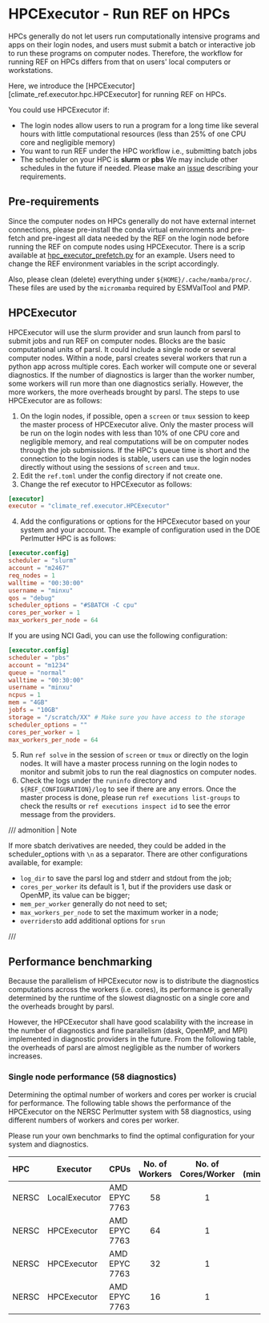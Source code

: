 # HPCExecutor -  Run REF on HPCs

HPCs generally do not let users run computationally intensive programs and apps on their login nodes, and users must submit a batch or interactive job to run these programs on computer nodes. Therefore, the workflow for running REF on HPCs differs from that on users' local computers or workstations.

Here, we introduce the [HPCExecutor][climate_ref.executor.hpc.HPCExecutor] for running REF on HPCs.

You could use HPCExecutor if:

  - The login nodes allow users to run a program for a long time like several hours with little computational resources (less than 25% of one CPU core and negligible memory)
  - You want to run REF under the HPC workflow i.e., submitting batch jobs
  - The scheduler on your HPC is __slurm__ or __pbs__ We may include other schedules in the future if needed. Please make an [issue](https://github.com/Climate-REF/climate-ref/issues) describing your requirements.

## Pre-requirements

Since the computer nodes on HPCs generally do not have external internet connections, please pre-install the conda virtual environments and pre-fetch and pre-ingest all data needed by the REF on the login node before running the REF on compute nodes using HPCExecutor. There is a scrip available at [hpc_executor_prefetch.py](https://github.com/Climate-REF/climate-ref/blob/HPCExecutor/scripts/hpc-executor-prefetch.sh) for an example. Users need to change the REF environment variables in the script accordingly.

Also, please clean (delete) everything under `${HOME}/.cache/mamba/proc/`.
These files are used by the `micromamba` required by ESMValTool and PMP.

## HPCExecutor

HPCExecutor will use the slurm provider and srun launch from parsl to submit jobs and run REF on computer nodes. Blocks are the basic computational units of parsl. It could include a single node or several computer nodes. Within a node, parsl creates several workers that run a python app across multiple cores. Each worker will compute one or several diagnostics. If the number of diagnostics is larger than the worker number, some workers will run more than one diagnostics serially. However, the more workers, the more overheads brought by parsl. The steps to use HPCExecutor are as follows:

1. On the login nodes, if possible, open a `screen` or `tmux` session to keep the master process of HPCExecutor alive. Only the master process will be run on the login nodes with less than 10% of one CPU core and negligible memory, and real computations will be on computer nodes through the job submissions. If the HPC's queue time is short and the connection to the login nodes is stable, users can use the login nodes directly without using the sessions of `screen` and `tmux`.
2. Edit the `ref.toml` under the config directory if not create one.
3. Change the ref executor to HPCExecutor as follows:
```toml
[executor]
executor = "climate_ref.executor.HPCExecutor"
```
4. Add the configurations or options for the HPCExecutor based on your system and your account. The example of configuration used in the DOE Perlmutter HPC is as follows:
```toml
[executor.config]
scheduler = "slurm"
account = "m2467"
req_nodes = 1
walltime = "00:30:00"
username = "minxu"
qos = "debug"
scheduler_options = "#SBATCH -C cpu"
cores_per_worker = 1
max_workers_per_node = 64
```
If you are using NCI Gadi, you can use the following configuration:
```toml
[executor.config]
scheduler = "pbs"
account = "m1234"
queue = "normal"
walltime = "00:30:00"
username = "minxu"
ncpus = 1
mem = "4GB"
jobfs = "10GB"
storage = "/scratch/XX" # Make sure you have access to the storage
scheduler_options = ""
cores_per_worker = 1
max_workers_per_node = 64
```
5. Run `ref solve` in the session of `screen` or `tmux` or directly on the login nodes. It will have a master process running on the login nodes to monitor and submit jobs to run the real diagnostics on computer nodes.
6. Check the logs under the `runinfo` directory and `${REF_CONFIGURATION}/log` to see if there are any errors. Once the master process is done, please run `ref executions list-groups` to check the results or `ref executions inspect id` to see the error message from the providers.


/// admonition | Note

If more sbatch derivatives are needed, they could be added in the scheduler_options with `\n` as a separator.
There are other configurations available, for example:

- `log_dir` to save the parsl log and stderr and stdout from the job;
- `cores_per_worker` its default is 1, but if the providers use dask or OpenMP, its value can be bigger;
- `mem_per_worker` generally do not need to set;
- `max_workers_per_node` to set the maximum worker in a node;
- `overriders`to add additional options for `srun`

///

## Performance benchmarking

Because the parallelism of HPCExecutor now is to distribute the diagnostics computations across the workers (i.e. cores), its performance is generally determined by the runtime of the slowest diagnostic on a single core and the overheads brought by parsl.

However, the HPCExecutor shall have good scalability with the increase in the number of diagnostics and fine parallelism (dask, OpenMP, and MPI) implemented in diagnostic providers in the future. From the following table, the overheads of parsl are almost negligible as the number of workers increases.

### Single node performance (58 diagnostics)

Determining the optimal number of workers and cores per worker is crucial for performance.
The following table shows the performance of the HPCExecutor on the NERSC Perlmutter system with 58 diagnostics,
using different numbers of workers and cores per worker.

Please run your own benchmarks to find the optimal configuration for your system and diagnostics.

| HPC     | Executor        | CPUs              | No. of Workers | No. of Cores/Worker | Time (minutes)|
| :-------|---------------- | :-----------------|:-------------: | :-----------------: | ------------: |
| NERSC   | LocalExecutor   | AMD EPYC 7763     | 58             | 1                   | 18.2          |
| NERSC   | HPCExecutor     | AMD EPYC 7763     | 64             | 1                   | 16.3          |
| NERSC   | HPCExecutor     | AMD EPYC 7763     | 32             | 1                   | 18.1          |
| NERSC   | HPCExecutor     | AMD EPYC 7763     | 16             | 1                   | 28.6          |
